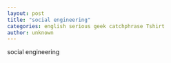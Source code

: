 ```yaml
---
layout: post
title: "social engineering"
categories: english serious geek catchphrase Tshirt
author: unknown
---
```

social engineering
